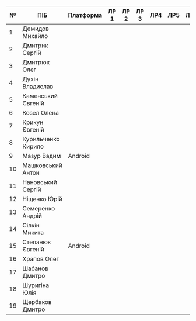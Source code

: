 | №  | ПІБ                | Платформа | ЛР 1 | ЛР 2 | ЛР 3 | ЛР4 | ЛР5 | ЛР6 | ЛР7 | ЛР8 | Доп | КР | Github |
|----|--------------------|-----------|------|------|------|-----|-----|-----|-----|-----|-----|----|--------|
| 1  | Демидов Михайло    |           |      |      |      |     |     |     |     |     |     |    |        |
| 2  | Дмитрик Сергій     |           |      |      |      |     |     |     |     |     |     |    |        |
| 3  | Дмитрюк Олег       |           |      |      |      |     |     |     |     |     |     |    |        |
| 4  | Духін Владислав    |           |      |      |      |     |     |     |     |     |     |    |        |
| 5  | Каменський Євгеній |           |      |      |      |     |     |     |     |     |     |    |        |
| 6  | Козел Олена        |           |      |      |      |     |     |     |     |     |     |    |        |
| 7  | Крикун Євгеній     |           |      |      |      |     |     |     |     |     |     |    |        |
| 8  | Курильченко Кирило |           |      |      |      |     |     |     |     |     |     |    |        |
| 9  | Мазур Вадим        | Android   |      |      |      |     |     |     |     |     |     |    | GH     |
| 10 | Машковський Антон  |           |      |      |      |     |     |     |     |     |     |    |        |
| 11 | Нановський Сергій  |           |      |      |      |     |     |     |     |     |     |    |        |
| 12 | Ніщенко Юрій       |           |      |      |      |     |     |     |     |     |     |    |        |
| 13 | Семеренко Андрій   |           |      |      |      |     |     |     |     |     |     |    |        |
| 14 | Сілкін Микита      |           |      |      |      |     |     |     |     |     |     |    |        |
| 15 | Степанюк Євгеній   | Android   |      |      |      |     |     |     |     |     |     |    | GH     |
| 16 | Храпов Олег        |           |      |      |      |     |     |     |     |     |     |    |        |
| 17 | Шабанов Дмитро     |           |      |      |      |     |     |     |     |     |     |    |        |
| 18 | Шуригіна Юлія      |           |      |      |      |     |     |     |     |     |     |    |        |
| 19 | Щербаков Дмитро    |           |      |      |      |     |     |     |     |     |     |    |        |

